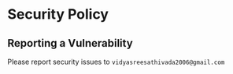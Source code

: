 # Security Policy

## Reporting a Vulnerability

Please report security issues to `vidyasreesathivada2006@gmail.com`

